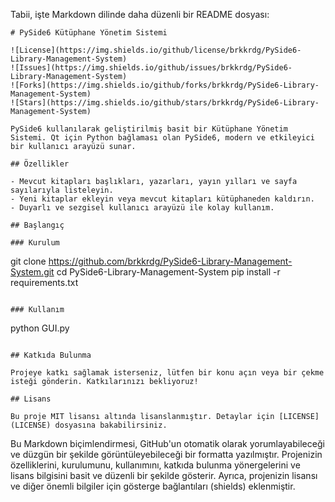 Tabii, işte Markdown dilinde daha düzenli bir README dosyası:

```
# PySide6 Kütüphane Yönetim Sistemi

![License](https://img.shields.io/github/license/brkkrdg/PySide6-Library-Management-System)
![Issues](https://img.shields.io/github/issues/brkkrdg/PySide6-Library-Management-System)
![Forks](https://img.shields.io/github/forks/brkkrdg/PySide6-Library-Management-System)
![Stars](https://img.shields.io/github/stars/brkkrdg/PySide6-Library-Management-System)

PySide6 kullanılarak geliştirilmiş basit bir Kütüphane Yönetim Sistemi. Qt için Python bağlaması olan PySide6, modern ve etkileyici bir kullanıcı arayüzü sunar.

## Özellikler

- Mevcut kitapları başlıkları, yazarları, yayın yılları ve sayfa sayılarıyla listeleyin.
- Yeni kitaplar ekleyin veya mevcut kitapları kütüphaneden kaldırın.
- Duyarlı ve sezgisel kullanıcı arayüzü ile kolay kullanım.

## Başlangıç

### Kurulum

```
git clone https://github.com/brkkrdg/PySide6-Library-Management-System.git
cd PySide6-Library-Management-System
pip install -r requirements.txt
```

### Kullanım

```
python GUI.py
```

## Katkıda Bulunma

Projeye katkı sağlamak isterseniz, lütfen bir konu açın veya bir çekme isteği gönderin. Katkılarınızı bekliyoruz!

## Lisans

Bu proje MIT lisansı altında lisanslanmıştır. Detaylar için [LICENSE](LICENSE) dosyasına bakabilirsiniz.
```

Bu Markdown biçimlendirmesi, GitHub'un otomatik olarak yorumlayabileceği ve düzgün bir şekilde görüntüleyebileceği bir formatta yazılmıştır. Projenizin özelliklerini, kurulumunu, kullanımını, katkıda bulunma yönergelerini ve lisans bilgisini basit ve düzenli bir şekilde gösterir. Ayrıca, projenizin lisansı ve diğer önemli bilgiler için gösterge bağlantıları (shields) eklenmiştir.
